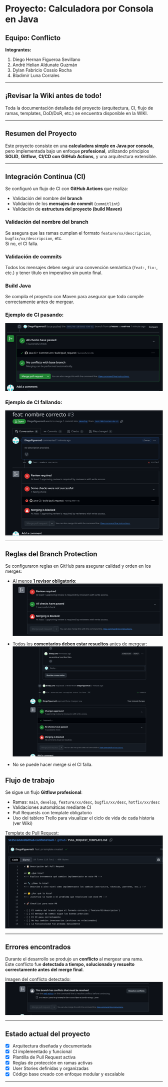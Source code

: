 # Proyecto: Calculadora por Consola en Java

## Equipo: Conflicto

**Integrantes:**
1. Diego Hernan Figueroa Sevillano
2. André Helian Aldunate Guzmán
3. Dylan Fabricio Cossio Rocha
4. Bladimir Luna Corrales

---

## ¡Revisar la Wiki antes de todo!

Toda la documentación detallada del proyecto (arquitectura, CI, flujo de ramas, templates, DoD/DoR, etc.) se encuentra disponible en la WIKI.

---

## Resumen del Proyecto

Este proyecto consiste en una **calculadora simple en Java por consola**, pero implementada bajo un enfoque **profesional**, utilizando principios **SOLID**, **Gitflow**, **CI/CD con GitHub Actions**, y una arquitectura extensible.

---

## Integración Continua (CI)

Se configuró un flujo de CI con **GitHub Actions** que realiza:

- Validación del nombre del **branch**  
- Validación de los **mensajes de commit** (`commitlint`)  
- Validación de **estructura del proyecto (build Maven)**

### Validación del nombre del branch
Se asegura que las ramas cumplan el formato `feature/xx/descripcion`, `bugfix/xx/descripcion`, etc.  
Si no, el CI falla.

### Validación de commits
Todos los mensajes deben seguir una convención semántica (`feat:`, `fix:`, etc.) y tener título en imperativo sin punto final.

### Build Java
Se compila el proyecto con Maven para asegurar que todo compile correctamente antes de mergear.

### Ejemplo de CI pasando:
![CI Passed](assets/ci_passed.png)

### Ejemplo de CI fallando:
![CI Failed](assets/ci_failed.png)

---

## Reglas del Branch Protection

Se configuraron reglas en GitHub para asegurar calidad y orden en los merges:

- Al menos **1 revisor obligatorio**:
  ![1 Revisor Requerido](assets/one_reviewer_parameter.png)

- Todos los **comentarios deben estar resueltos** antes de mergear:
  ![Comentarios Validados](assets/pr_comments_validations.png)

- No se puede hacer merge si el CI falla.

## Flujo de trabajo

Se sigue un flujo **Gitflow profesional**:

- Ramas: `main`, `develop`, `feature/xx/desc`, `bugfix/xx/desc`, `hotfix/xx/desc`
- Validaciones automáticas mediante CI
- Pull Requests con template obligatorio
- Uso del tablero Trello para visualizar el ciclo de vida de cada historia (ver Wiki)

Template de Pull Request:
  ![PR Template](assets/pr_template.png)

---

## Errores encontrados

Durante el desarrollo se produjo un **conflicto** al mergear una rama.  
Este conflicto fue **detectado a tiempo, solucionado y resuelto correctamente antes del merge final**.

Imagen del conflicto detectado:
  ![Conflicto detectado](assets/conflicts.png)

---

## Estado actual del proyecto

- [x] Arquitectura diseñada y documentada
- [x] CI implementado y funcional
- [x] Plantilla de Pull Request activa
- [x] Reglas de protección en ramas activas
- [x] User Stories definidas y organizadas
- [x] Código base creado con enfoque modular y escalable

---
